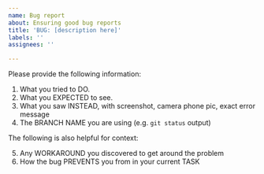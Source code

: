 ```yaml
---
name: Bug report
about: Ensuring good bug reports
title: 'BUG: [description here]'
labels: ''
assignees: ''

---
```


Please provide the following information:

1. What you tried to DO.
2. What you EXPECTED to see.
3. What you saw INSTEAD, with screenshot, camera phone pic, exact error message
4. The BRANCH NAME you are using (e.g. `git status` output)

The following is also helpful for context:

5. Any WORKAROUND you discovered to get around the problem
6. How the bug PREVENTS you from in your current TASK
